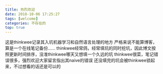 ```yaml
---
title: 热烈欢迎
date: 2018-10-06 17:25:27
tags: [welcome]
categories: 不存在的
top: true
---
```


这是thinkwee记录其入坑机器学习和自然语言处理的地方
严格来说不能算博客，算是一个在线笔记备份......
thinkwee经常鸽，经常填坑的同时挖坑，因此博文按照更新时间排序，没准thinkwee哪天又想填一个久远的坑
thinkwee很菜，笔记错误很多，强烈欢迎大家留言指出其naive的错误
还没填完的坑会被thinkwee锁起来，不过想看的话还是可以的

<!--more-->